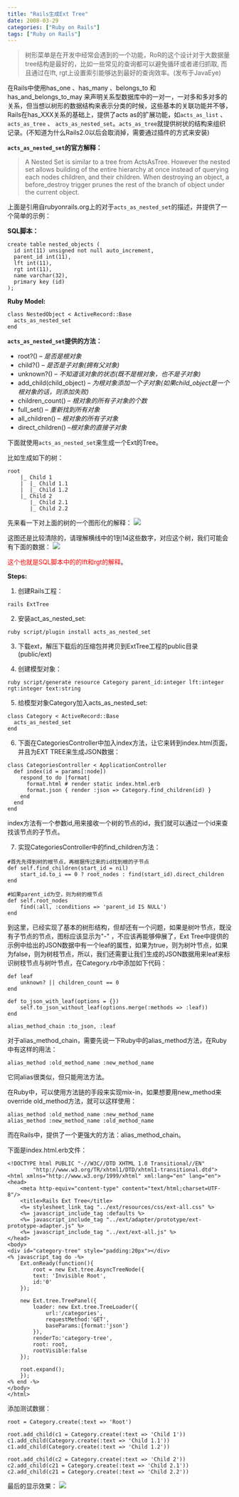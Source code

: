 ```yaml
---
title: "Rails生成Ext Tree"
date: 2008-03-29
categories: ["Ruby on Rails"]
tags: ["Ruby on Rails"]
---
```


> 树形菜单是在开发中经常会遇到的一个功能，RoR的这个设计对于大数据量tree结构是最好的，比如一些常见的查询都可以避免循环或者递归抓取, 而且通过在lft, rgt上设置索引能够达到最好的查询效率。(发布于JavaEye)

在Rails中使用has_one 、has_many 、belongs_to 和 has_and_belongs_to_may 来声明关系型数据库中的一对一，一对多和多对多的关系，但当想以树形的数据结构来表示分类的时候，这些基本的关联功能并不够，Rails在has_XXX关系的基础上，提供了acts as的扩展功能，如`acts_as_list` 、`acts_as_tree` 、 `acts_as_nested_set`。`acts_as_tree`就提供树状的结构来组织记录。(不知道为什么Rails2.0以后会取消掉，需要通过插件的方式来安装)

**`acts_as_nested_set`的官方解释：**
> A Nested Set is similar to a tree from ActsAsTree. However the nested set allows building of the entire hierarchy at once instead of querying each nodes children, and their children. When destroying an object, a before_destroy trigger prunes the rest of the branch of object under the current object.

上面是引用自rubyonrails.org上的对于`acts_as_nested_set`的描述，并提供了一个简单的示例：

**SQL脚本：**

```
create table nested_objects (  
  id int(11) unsigned not null auto_increment,  
  parent_id int(11),  
  lft int(11),  
  rgt int(11),  
  name varchar(32),  
  primary key (id)  
);  
```

**Ruby Model:**
```
class NestedObject < ActiveRecord::Base  
  acts_as_nested_set  
end 
```

**`acts_as_nested_set`提供的方法：**

*   root?() – _是否是根对象_
*   child?() – _是否是子对象(拥有父对象)_
*   unknown?() – _不知道该对象的状态(既不是根对象，也不是子对象)_
*   add_child(child_object) – _为根对象添加一个子对象(如果child_object是一个根对象的话，则添加失败)_
*   children_count() – _根对象的所有子对象的个数_
*   full_set() – _重新找到所有对象_
*   all_children() – _根对象的所有子对象_
*   direct_children() –_根对象的直接子对象_

下面就使用`acts_as_nested_set`来生成一个Ext的Tree。

比如生成如下的树：
```
root
    |_ Child 1
    |  |_ Child 1.1
    |  |_ Child 1.2
    |_ Child 2
       |_ Child 2.1
       |_ Child 2.2
```

先来看一下对上面的树的一个图形化的解释：
![](https://raw.githubusercontent.com/cloudhuang/cloudhuang.github.io/pictures/pictures/20201019214820.png)

这图还是比较清除的，请理解横线中的1到14这些数字，对应这个树，我们可能会有下面的数据：
![](https://raw.githubusercontent.com/cloudhuang/cloudhuang.github.io/pictures/pictures/20201019214918.png)

<span style="color: #ff0000;">这个也就是SQL脚本中的的lft和rgt的解释</span>。

**Steps:**

1. 创建Rails工程：
```
rails ExtTree
```

2. 安装act_as_nested_set:
```
ruby script/plugin install acts_as_nested_set
```

3. 下载ext，解压下载后的压缩包并拷贝到ExtTree工程的public目录(public/ext)

4. 创建模型对象：
```
ruby script/generate resource Category parent_id:integer lft:integer rgt:integer text:string
```

5. 给模型对象Category加入acts_as_nested_set:
```
class Category < ActiveRecord::Base  
  acts_as_nested_set  
end  
```

6. 下面在CategoriesController中加入index方法，让它来转到index.html页面，并且为EXT TREE来生成JSON数据：

```
class CategoriesController < ApplicationController  
  def index(id = params[:node])  
    respond_to do |format|  
      format.html # render static index.html.erb  
      format.json { render :json => Category.find_children(id) }  
    end  
  end  
end  
```

index方法有一个参数id,用来接收一个树的节点的id，我们就可以通过一个id来查找该节点的子节点。

7. 实现CategoriesController中的find_children方法：
```
#首先先得到树的根节点，再根据传过来的id找到根的子节点  
def self.find_children(start_id = nil)  
    start_id.to_i == 0 ? root_nodes : find(start_id).direct_children  
end  

#如果parent_id为空，则为树的根节点  
def self.root_nodes  
    find(:all, :conditions => 'parent_id IS NULL')  
end  
```

到这里，已经实现了基本的树形结构，但却还有一个问题，如果是树叶节点，既没有子节点的节点，图标应该显示为"-" ，不应该再能够伸展了，Ext Tree中提供的示例中给出的JSON数据中有一个leaf的属性，如果为true，则为树叶节点，如果为false，则为树枝节点，所以，我们还需要让我们生成的JSON数据用来leaf来标识树枝节点与树叶节点，在Category.rb中添加如下代码：

```
def leaf  
    unknown? || children_count == 0  
end  
  
def to_json_with_leaf(options = {})  
    self.to_json_without_leaf(options.merge(:methods => :leaf))  
end  
  
alias_method_chain :to_json, :leaf 
```

对于alias_method_chain，需要先说一下Ruby中的alias_method方法，在Ruby中有这样的用法：

```
alias_method :old_method_name :new_method_name
```

它同alias很类似，但只能用法方法。

在Ruby中，可以使用方法链的手段来实现mix-in，如果想要用new_method来override old_method方法，就可以这样使用：
```
alias_method :old_method_name :new_method_name  
alias_method :new_method_name :old_method_name  
```

而在Rails中，提供了一个更强大的方法：alias_method_chain。

下面是index.html.erb文件：
```
<!DOCTYPE html PUBLIC "-//W3C//DTD XHTML 1.0 Transitional//EN"  
        "http://www.w3.org/TR/xhtml1/DTD/xhtml1-transitional.dtd">  
<html xmlns="http://www.w3.org/1999/xhtml" xml:lang="en" lang="en">  
<head>  
    <meta http-equiv="content-type" content="text/html;charset=UTF-8"/>  
    <title>Rails Ext Tree</title>  
    <%= stylesheet_link_tag "../ext/resources/css/ext-all.css" %>  
    <%= javascript_include_tag :defaults %>  
    <%= javascript_include_tag "../ext/adapter/prototype/ext-prototype-adapter.js" %>  
    <%= javascript_include_tag "../ext/ext-all.js" %>  
</head>  
<body>  
<div id="category-tree" style="padding:20px"></div>  
<% javascript_tag do -%>  
    Ext.onReady(function(){       
        root = new Ext.tree.AsyncTreeNode({  
        text: 'Invisible Root',  
        id:'0'  
    });  
     
    new Ext.tree.TreePanel({  
        loader: new Ext.tree.TreeLoader({  
            url:'/categories',  
            requestMethod:'GET',  
            baseParams:{format:'json'}  
        }),  
        renderTo:'category-tree',  
        root: root,  
        rootVisible:false  
    });  
      
    root.expand();  
    });  
<% end -%>  
</body>  
</html>  
```

添加测试数据：
```
root = Category.create(:text => 'Root')  
  
root.add_child(c1 = Category.create(:text => 'Child 1'))  
c1.add_child(Category.create(:text => 'Child 1.1'))  
c1.add_child(Category.create(:text => 'Child 1.2'))  
  
root.add_child(c2 = Category.create(:text => 'Child 2'))  
c2.add_child(c21 = Category.create(:text => 'Child 2.1'))  
c2.add_child(c21 = Category.create(:text => 'Child 2.2'))
```

最后的显示效果：
![](https://raw.githubusercontent.com/cloudhuang/cloudhuang.github.io/pictures/pictures/20201019215300.png)
